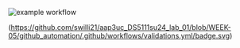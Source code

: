![example workflow](https://github.com/swilli21/aap3uc_DS5111su24_lab_01/blob/WEEK-05/github_automation/.github/workflows/validations.yml/badge.svg)


(https://github.com/swilli21/aap3uc_DS5111su24_lab_01/blob/WEEK-05/github_automation/.github/workflows/validations.yml/badge.svg)
